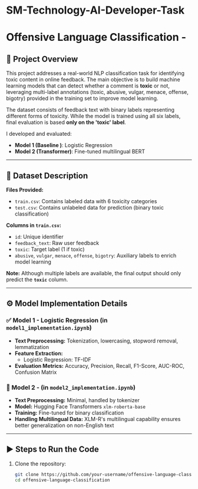 # SM-Technology-AI-Developer-Task

# Offensive Language Classification -

## 📌 Project Overview

This project addresses a real-world NLP classification task for identifying toxic content in online feedback. The main objective is to build machine learning models that can detect whether a comment is **toxic** or not, leveraging multi-label annotations (toxic, abusive, vulgar, menace, offense, bigotry) provided in the training set to improve model learning.

The dataset consists of feedback text with binary labels representing different forms of toxicity. While the model is trained using all six labels, final evaluation is based **only on the 'toxic' label**.

I developed and evaluated:
- **Model 1 (Baseline )**: Logistic Regression 
- **Model 2 (Transformer)**: Fine-tuned multilingual BERT

---

## 📂 Dataset Description

**Files Provided:**
- `train.csv`: Contains labeled data with 6 toxicity categories
- `test.csv`: Contains unlabeled data for prediction (binary toxic classification)

**Columns in `train.csv`:**
- `id`: Unique identifier
- `feedback_text`: Raw user feedback
- `toxic`: Target label (1 if toxic)
- `abusive`, `vulgar`, `menace`, `offense`, `bigotry`: Auxiliary labels to enrich model learning

**Note:** Although multiple labels are available, the final output should only predict the **`toxic`** column.

---

## ⚙️ Model Implementation Details

### ✅ Model 1 - Logistic Regression (in `model1_implementation.ipynb`)
- **Text Preprocessing:** Tokenization, lowercasing, stopword removal, lemmatization
- **Feature Extraction:**
  - Logistic Regression: TF-IDF
- **Evaluation Metrics:** Accuracy, Precision, Recall, F1-Score, AUC-ROC, Confusion Matrix

### 🚀 Model 2 - (in `model2_implementation.ipynb`)
- **Text Preprocessing:** Minimal, handled by tokenizer
- **Model:** Hugging Face Transformers `xlm-roberta-base`
- **Training:** Fine-tuned for binary classification
- **Handling Multilingual Data:** XLM-R's multilingual capability ensures better generalization on non-English text

---

## ▶️ Steps to Run the Code

1. Clone the repository:
   ```bash
   git clone https://github.com/your-username/offensive-language-classification.git
   cd offensive-language-classification
